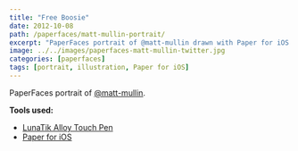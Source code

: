 ```yaml
---
title: "Free Boosie"
date: 2012-10-08
path: /paperfaces/matt-mullin-portrait/
excerpt: "PaperFaces portrait of @matt-mullin drawn with Paper for iOS on an iPad."
image: ../../images/paperfaces-matt-mullin-twitter.jpg
categories: [paperfaces]
tags: [portrait, illustration, Paper for iOS]
---
```


PaperFaces portrait of [@matt-mullin](https://twitter.com/matt-mullin).

**Tools used:**

- [LunaTik Alloy Touch Pen](https://www.amazon.com/gp/product/B00821TR7G/ref=as_li_ss_tl?ie=UTF8&tag=mademist-20&linkCode=as2&camp=1789&creative=390957&creativeASIN=B00821TR7G)
- [Paper for iOS](https://paper.bywetransfer.com/)
